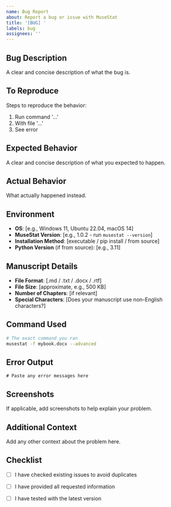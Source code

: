 ```yaml
---
name: Bug Report
about: Report a bug or issue with MuseStat
title: '[BUG] '
labels: bug
assignees: ''
---
```


## Bug Description

A clear and concise description of what the bug is.

## To Reproduce

Steps to reproduce the behavior:
1. Run command '...'
2. With file '...'
3. See error

## Expected Behavior

A clear and concise description of what you expected to happen.

## Actual Behavior

What actually happened instead.

## Environment

- **OS**: [e.g., Windows 11, Ubuntu 22.04, macOS 14]
- **MuseStat Version**: [e.g., 1.0.2 - run `musestat --version`]
- **Installation Method**: [executable / pip install / from source]
- **Python Version** (if from source): [e.g., 3.11]

## Manuscript Details

- **File Format**: [.md / .txt / .docx / .rtf]
- **File Size**: [approximate, e.g., 500 KB]
- **Number of Chapters**: [if relevant]
- **Special Characters**: [Does your manuscript use non-English characters?]

## Command Used

```bash
# The exact command you ran
musestat -f mybook.docx --advanced
```

## Error Output

```
# Paste any error messages here
```

## Screenshots

If applicable, add screenshots to help explain your problem.

## Additional Context

Add any other context about the problem here.

## Checklist

- [ ] I have checked existing issues to avoid duplicates
- [ ] I have provided all requested information
- [ ] I have tested with the latest version

